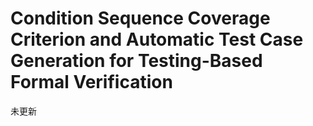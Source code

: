 # Condition Sequence Coverage Criterion and Automatic Test Case Generation for Testing-Based Formal Verification



未更新
